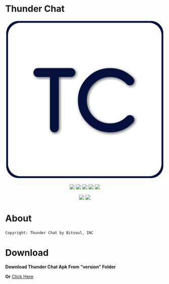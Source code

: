 # Thunder Chat

<p align="center">

  <img src="assets/20220512_154448.png">

</p>

<p align="center">

  <img src="https://img.shields.io/badge/Version-1.7-dark?style=for-the-badge">

  <img src="https://img.shields.io/github/license/apurboislam/thunder-chat?color=brown&style=for-the-badge">

  <img src="https://img.shields.io/github/stars/apurboislam/thunder-chat?color=yellow&style=for-the-badge">

  <img src="https://img.shields.io/github/issues/apurboislam/thunder-chat?color=skyblue&style=for-the-badge">

  <img src="https://img.shields.io/github/forks/apurboislam/thunder-chat?color=red&style=for-the-badge">

</p>

<p align="center">

  <img src="https://img.shields.io/badge/Author-Apurbo%20Islam-orange?style=flat-square">

  <img src="https://img.shields.io/badge/Open%20Source-Yes-purple?style=flat-square">



</p>

# About
`Copyright: Thunder Chat by Bitsoul, INC`





# Download
**Download Thunder Chat Apk From “version” Folder**


**Or**
[Click Here](https://github.com/apurboislam/Thunder-Chat/blob/main/version/TC_1.7.apk)


